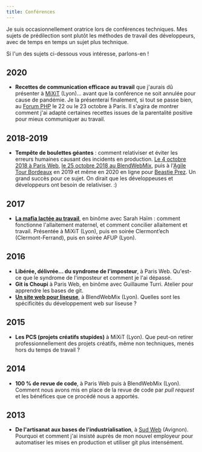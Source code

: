 ```yaml
---
title: Conférences
---
```


Je suis occasionnellement oratrice lors de conférences techniques. Mes sujets de prédilection sont plutôt les méthodes de travail des développeurs, avec de temps en temps un sujet plus technique.

Si l'un des sujets ci-dessous vous intéresse, parlons-en !

## 2020

* **Recettes de communication efficace au travail** que j'aurais dû présenter à [MiXiT](https://mixitconf.org/) (Lyon)… avant que la conférence ne soit annulée pour cause de pandémie. Je la présenterai finalement, si tout se passe bien, au [Forum PHP](https://event.afup.org/forum-php-2020/programme-forum-php-2020/#3560) le 22 ou le 23 octobre à Paris. Il s'agira de montrer comment j'ai adapté certaines recettes issues de la parentalité positive pour mieux communiquer au travail.

## 2018-2019

* **Tempête de boulettes géantes** : comment relativiser et éviter les erreurs humaines causant des incidents en production. [Le 4 octobre 2018 à Paris Web](https://www.paris-web.fr/2018/conferences/tempete-de-boulettes-geantes.php), [le 25 octobre 2018 au BlendWebMix](https://www.youtube.com/watch?v=OasaWMC-zPs), puis à l'[Agile Tour Bordeaux](http://agiletourbordeaux.fr/programme.html) en 2019 et même en 2020 en ligne pour [Beastie Prez](https://freelance.beastiejob.com/beastieprez/beastie_prez_4). Un grand succès pour ce sujet. On dirait que les développeuses et développeurs ont besoin de relativiser. :)

## 2017

* [**La mafia lactée au travail**](http://tut-tuuut.github.io/2017/05/24/conf-mixit-2017-mafia-lactee-au-travail.html), en binôme avec Sarah Haïm : comment fonctionne l'allaitement maternel, et comment concilier allaitement et travail. Présentée à MiXiT (Lyon), puis en soirée Clermont’ech (Clermont-Ferrand), puis en soirée AFUP (Lyon). 

## 2016

* **Libérée, délivrée… du syndrome de l'imposteur**, à Paris Web. Qu'est-ce que le syndrome de l'imposteur et comment je l'ai dépassé.
* **Git is Choupi** à Paris Web, en binôme avec Guillaume Turri. Atelier pour apprendre les bases de git.
* [**Un site web pour liseuse**](https://www.youtube.com/watch?v=eAGJ2_Lf3mA), à BlendWebMix (Lyon). Quelles sont les spécificités du développement web sur liseuse ?

## 2015

* **Les PCS (projets créatifs stupides)** à MiXiT (Lyon). Que peut-on retirer professionnellement des projets créatifs, même non techniques, menés hors du temps de travail ?

## 2014

* **100 % de revue de code**, à Paris Web puis à BlendWebMix (Lyon). Comment nous avons mis en place de la revue de code par _pull request_ et les bénéfices que ce procédé nous a apportés.

## 2013

* **De l'artisanat aux bases de l'industrialisation**, à [Sud Web](https://sudweb.fr/2013/conferences.html) (Avignon). Pourquoi et comment j'ai insisté auprès de mon nouvel employeur pour automatiser les mises en production et utiliser git plus intensément.
